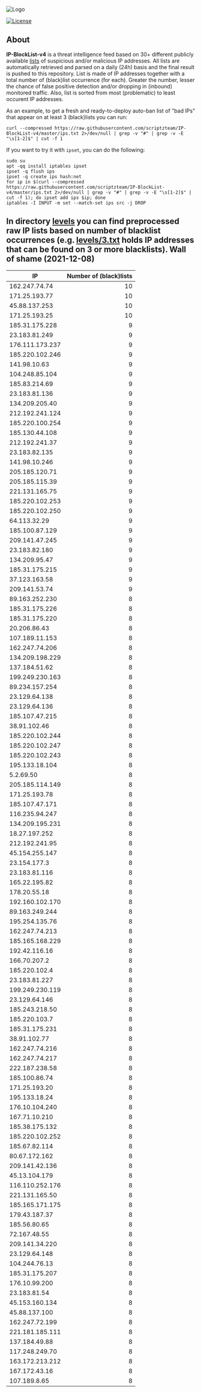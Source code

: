 ![Logo](https://i.imgur.com/PyKLAe7.png)

[![License](https://img.shields.io/badge/license-The_Unlicense-red.svg)](https://unlicense.org/)

About
----

**IP-BlockList-v4** is a threat intelligence feed based on 30+ different publicly available [lists](https://github.com/stamparm/maltrail) of suspicious and/or malicious IP addresses. All lists are automatically retrieved and parsed on a daily (24h) basis and the final result is pushed to this repository. List is made of IP addresses together with a total number of (black)list occurrence (for each). Greater the number, lesser the chance of false positive detection and/or dropping in (inbound) monitored traffic. Also, list is sorted from most (problematic) to least occurent IP addresses.

As an example, to get a fresh and ready-to-deploy auto-ban list of "bad IPs" that appear on at least 3 (black)lists you can run:

```
curl --compressed https://raw.githubusercontent.com/scriptzteam/IP-BlockList-v4/master/ips.txt 2>/dev/null | grep -v "#" | grep -v -E "\s[1-2]$" | cut -f 1
```

If you want to try it with `ipset`, you can do the following:

```
sudo su
apt -qq install iptables ipset
ipset -q flush ips
ipset -q create ips hash:net
for ip in $(curl --compressed https://raw.githubusercontent.com/scriptzteam/IP-BlockList-v4/master/ips.txt 2>/dev/null | grep -v "#" | grep -v -E "\s[1-2]$" | cut -f 1); do ipset add ips $ip; done
iptables -I INPUT -m set --match-set ips src -j DROP
```

In directory [levels](levels) you can find preprocessed raw IP lists based on number of blacklist occurrences (e.g. [levels/3.txt](levels/3.txt) holds IP addresses that can be found on 3 or more blacklists).
Wall of shame (2021-12-08)
----

|IP|Number of (black)lists|
|---|--:|
162.247.74.74|10
171.25.193.77|10
45.88.137.253|10
171.25.193.25|10
185.31.175.228|9
23.183.81.249|9
176.111.173.237|9
185.220.102.246|9
141.98.10.63|9
104.248.85.104|9
185.83.214.69|9
23.183.81.136|9
134.209.205.40|9
212.192.241.124|9
185.220.100.254|9
185.130.44.108|9
212.192.241.37|9
23.183.82.135|9
141.98.10.246|9
205.185.120.71|9
205.185.115.39|9
221.131.165.75|9
185.220.102.253|9
185.220.102.250|9
64.113.32.29|9
185.100.87.129|9
209.141.47.245|9
23.183.82.180|9
134.209.95.47|9
185.31.175.215|9
37.123.163.58|9
209.141.53.74|9
89.163.252.230|8
185.31.175.226|8
185.31.175.220|8
20.206.86.43|8
107.189.11.153|8
162.247.74.206|8
134.209.198.229|8
137.184.51.62|8
199.249.230.163|8
89.234.157.254|8
23.129.64.138|8
23.129.64.136|8
185.107.47.215|8
38.91.102.46|8
185.220.102.244|8
185.220.102.247|8
185.220.102.243|8
195.133.18.104|8
5.2.69.50|8
205.185.114.149|8
171.25.193.78|8
185.107.47.171|8
116.235.94.247|8
134.209.195.231|8
18.27.197.252|8
212.192.241.95|8
45.154.255.147|8
23.154.177.3|8
23.183.81.116|8
165.22.195.82|8
178.20.55.18|8
192.160.102.170|8
89.163.249.244|8
195.254.135.76|8
162.247.74.213|8
185.165.168.229|8
192.42.116.16|8
166.70.207.2|8
185.220.102.4|8
23.183.81.227|8
199.249.230.119|8
23.129.64.146|8
185.243.218.50|8
185.220.103.7|8
185.31.175.231|8
38.91.102.77|8
162.247.74.216|8
162.247.74.217|8
222.187.238.58|8
185.100.86.74|8
171.25.193.20|8
195.133.18.24|8
176.10.104.240|8
167.71.10.210|8
185.38.175.132|8
185.220.102.252|8
185.67.82.114|8
80.67.172.162|8
209.141.42.136|8
45.13.104.179|8
116.110.252.176|8
221.131.165.50|8
185.165.171.175|8
179.43.187.37|8
185.56.80.65|8
72.167.48.55|8
209.141.34.220|8
23.129.64.148|8
104.244.76.13|8
185.31.175.207|8
176.10.99.200|8
23.183.81.54|8
45.153.160.134|8
45.88.137.100|8
162.247.72.199|8
221.181.185.111|8
137.184.49.88|8
117.248.249.70|8
163.172.213.212|8
167.172.43.16|8
107.189.8.65|8
